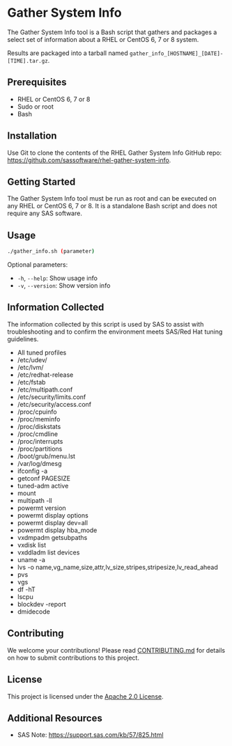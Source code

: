 # Gather System Info

The Gather System Info tool is a Bash script that gathers and packages a select set of information about a RHEL or CentOS 6, 7 or 8 system.

Results are packaged into a tarball named `gather_info_[HOSTNAME]_[DATE]-[TIME].tar.gz`.

## Prerequisites

- RHEL or CentOS 6, 7 or 8
- Sudo or root
- Bash

## Installation

Use Git to clone the contents of the RHEL Gather System Info GitHub repo: https://github.com/sassoftware/rhel-gather-system-info.

## Getting Started

The Gather System Info tool must be run as root and can be executed on any RHEL or CentOS 6, 7 or 8. It is a standalone Bash script and does not require any SAS software.

## Usage

```bash
./gather_info.sh (parameter)
```
Optional parameters:
- `-h`, `--help`:       Show usage info
- `-v`, `--version`:    Show version info

## Information Collected

The information collected by this script is used by SAS to assist with troubleshooting and to confirm the environment meets SAS/Red Hat tuning guidelines.

- All tuned profiles
- /etc/udev/
- /etc/lvm/
- /etc/redhat-release
- /etc/fstab
- /etc/multipath.conf
- /etc/security/limits.conf
- /etc/security/access.conf
- /proc/cpuinfo
- /proc/meminfo
- /proc/diskstats
- /proc/cmdline
- /proc/interrupts
- /proc/partitions
- /boot/grub/menu.lst
- /var/log/dmesg
- ifconfig -a
- getconf PAGESIZE
- tuned-adm active
- mount
- multipath -ll
- powermt version
- powermt display options
- powermt display dev=all
- powermt display hba_mode
- vxdmpadm getsubpaths
- vxdisk list
- vxddladm list devices
- uname -a
- lvs -o name,vg_name,size,attr,lv_size,stripes,stripesize,lv_read_ahead
- pvs
- vgs
- df -hT
- lscpu
- blockdev -report
- dmidecode

## Contributing

We welcome your contributions! Please read [CONTRIBUTING.md](CONTRIBUTING.md) for details on how to submit contributions to this project.

## License

This project is licensed under the [Apache 2.0 License](LICENSE).

## Additional Resources

- SAS Note: https://support.sas.com/kb/57/825.html
